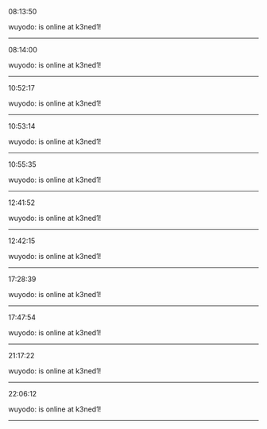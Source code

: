 08:13:50

wuyodo: is online at k3ned1!

---

08:14:00

wuyodo: is online at k3ned1!

---

10:52:17

wuyodo: is online at k3ned1!

---

10:53:14

wuyodo: is online at k3ned1!

---

10:55:35

wuyodo: is online at k3ned1!

---

12:41:52

wuyodo: is online at k3ned1!

---

12:42:15

wuyodo: is online at k3ned1!

---

17:28:39

wuyodo: is online at k3ned1!

---

17:47:54

wuyodo: is online at k3ned1!

---

21:17:22

wuyodo: is online at k3ned1!

---

22:06:12

wuyodo: is online at k3ned1!

---

